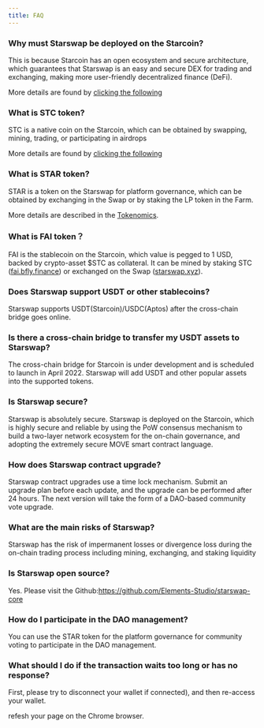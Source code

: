 ```yaml
---
title: FAQ
---
```


<!-- <Info>Didn't find an answer? Explore the <a href="https://help.starswap.xyz/">help guides</a> or join the <a href="https://discord.gg/FCfyBSbCU5">community Discord</a> to get support</Info> -->

### Why must Starswap be deployed on the Starcoin?

This is because Starcoin has an open ecosystem and secure architecture, which guarantees that Starswap is an easy and secure DEX for trading and exchanging, making more user-friendly decentralized finance (DeFi).

More details are found by [clicking the following](https://starcoin.org/en/developer/blog/what_is_starcoin/)

### What is STC token?

STC is a native coin on the Starcoin, which can be obtained by swapping, mining, trading, or participating in airdrops

More details are found by [clicking the following](https://starcoin.org/en/overview/economy_whitepaper/)

### What is STAR token?

STAR is a token on the Starswap for platform governance, which can be obtained by exchanging in the Swap or by staking the LP token in the Farm.

More details are described in the [Tokenomics](https://docs.starswap.xyz/tokenomics).

### What is FAI token？

FAI is the stablecoin on the Starcoin, which value is pegged to 1 USD, backed by crypto-asset $STC as collateral. It can be mined by staking STC ([fai.bfly.finance](https://fai.bfly.finance/)) or exchanged on the Swap ([starswap.xyz](https://starswap.xyz/)).

### **Does Starswap support USDT or other stablecoins?**

Starswap supports USDT(Starcoin)/USDC(Aptos) after the cross-chain bridge goes online.

### **Is there a cross-chain bridge to transfer my USDT assets to Starswap?**

The cross-chain bridge for Starcoin is under development and is scheduled to launch in April 2022. Starswap will add USDT and other popular assets into the supported tokens.

### Is Starswap secure?

Starswap is absolutely secure. Starswap is deployed on the Starcoin, which is highly secure and reliable by using the PoW consensus mechanism to build a two-layer network ecosystem for the on-chain governance, and adopting the extremely secure MOVE smart contract language.

### **How does Starswap contract upgrade?** 

Starswap contract upgrades use a time lock mechanism. Submit an upgrade plan before each update, and the upgrade can be performed after 24 hours. The next version will take the form of a DAO-based community vote upgrade.

### What are the main risks of Starswap?

Starswap has the risk of impermanent losses or divergence loss during the on-chain trading process including mining, exchanging, and staking liquidity

### Is Starswap open source?

Yes. Please visit the Github:<https://github.com/Elements-Studio/starswap-core>

### How do I participate in the DAO management?

You can use the STAR token for the platform governance for community voting to participate in the DAO management.

### What should I do if the transaction waits too long or has no response?

First, please try to disconnect your wallet if connected), and then re-access your wallet.

refesh your page on the Chrome browser.